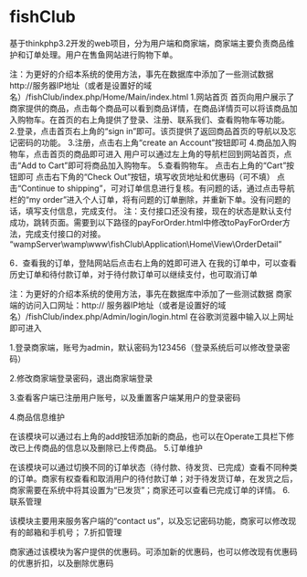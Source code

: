# fishClub
基于thinkphp3.2开发的web项目，分为用户端和商家端，商家端主要负责商品维护和订单处理。用户在售鱼网站进行购物下单。

注：为更好的介绍本系统的使用方法，事先在数据库中添加了一些测试数据
http://服务器IP地址（或者是设置好的域名）/fishClub/index.php/Home/Main/index.html
1.网站首页
首页向用户展示了商家提供的商品，点击每个商品可以看到商品详情，在商品详情页可以将该商品加入购物车。在首页的右上角提供了登录、注册、联系我们、查看购物车等功能。
2.登录，点击首页右上角的“sign in”即可。该页提供了返回商品首页的导航以及忘记密码的功能。
3.注册，点击右上角“create an Account”按钮即可
4.商品加入购物车，点击首页的商品即可进入
   用户可以通过左上角的导航栏回到网站首页，点击“Add to Cart”即可将商品加入购物车。
5.查看购物车。
   点击右上角的“Cart”按钮即可
   点击右下角的“Check Out”按钮，填写收货地址和优惠码（可不填）
   点击“Continue to shipping”，可对订单信息进行复核。有问题的话，通过点击导航栏的“my order”进入个人订单，将有问题的订单删除，并重新下单。没有问题的话，填写支付信息，完成支付。
注：支付接口还没有接，现在的状态是默认支付成功，跳转页面。需要到以下路径的payForOrder.html中修改toPayForOrder方法，完成支付接口的对接。
“wampServer\wamp\www\fishClub\Application\Home\View\OrderDetail”

6．查看我的订单，登陆网站后点击右上角的姓即可进入
  在我的订单中，可以查看历史订单和待付款订单，对于待付款订单可以继续支付，也可取消订单

注：为更好的介绍本系统的使用方法，事先在数据库中添加了一些测试数据
商家端的访问入口网址：http:// 服务器IP地址（或者是设置好的域名）/fishClub/index.php/Admin/login/login.html  在谷歌浏览器中输入以上网址即可进入

1.登录商家端，账号为admin，默认密码为123456（登录系统后可以修改登录密码）

2.修改商家端登录密码，退出商家端登录

3.查看客户端已注册用户账号，以及重置客户端某用户的登录密码

4.商品信息维护

在该模块可以通过右上角的add按钮添加新的商品，也可以在Operate工具栏下修改已上传商品的信息以及删除已上传商品。
5.订单维护

在该模块可以通过切换不同的订单状态（待付款、待发货、已完成）查看不同种类的订单。商家有权查看和取消用户的待付款订单；对于待发货订单，在发货之后，商家需要在系统中将其设置为“已发货”；商家还可以查看已完成订单的详情。
6.联系管理

该模块主要用来服务客户端的“contact us”，以及忘记密码功能，商家可以修改现有的邮箱和手机号；
7.折扣管理

商家通过该模块为客户提供的优惠码。可添加新的优惠码，也可以修改现有优惠码的优惠折扣，以及删除优惠码
